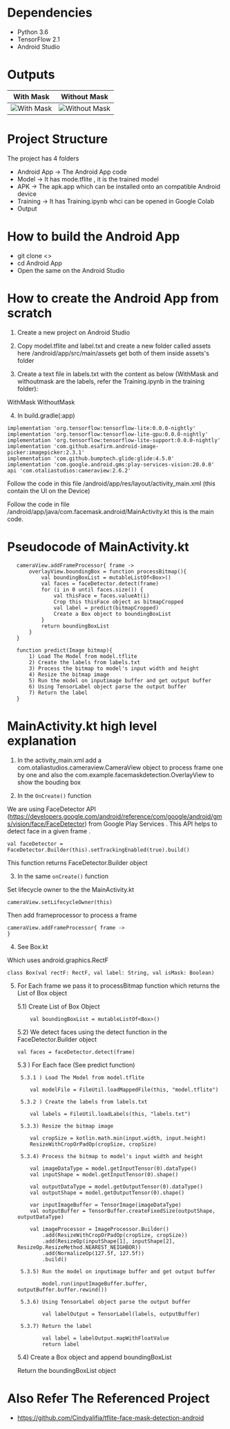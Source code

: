 # Dependencies

* Python 3.6
* TensorFlow 2.1
* Android Studio

# Outputs

With Mask           |  Without Mask
:-------------------------:|:-------------------------:
![With Mask](https://github.com/generic-matrix/android-face-mask-detection/blob/main/Output/with_mask_1.png?raw=true)  |  ![Without Mask](https://github.com/generic-matrix/android-face-mask-detection/blob/main/Output/without_mask_1.png?raw=true)




# Project Structure

The project has 4 folders

* Android App -> The Android App code
* Model -> It has mode.tflite , it is the trained model
* APK -> The apk.app which can be installed onto an compatible Android device
* Training -> It has Training.ipynb whci can be opened in Google Colab
* Output

# How to build the Android App

* git clone <>
* cd Android App
* Open the same on the Android Studio


# How to create the Android App from scratch

1) Create a new project on Android Studio

2) Copy model.tflite and label.txt and create a new folder called assets here /android/app/src/main/assets get both of them inside assets's folder

3) Create a text file in labels.txt with the content as below (WithMask and withoutmask are the labels, refer the Training.ipynb in the training folder):

WithMask
WithoutMask

4) In build.gradle(:app)  
```
implementation 'org.tensorflow:tensorflow-lite:0.0.0-nightly'
implementation 'org.tensorflow:tensorflow-lite-gpu:0.0.0-nightly'
implementation 'org.tensorflow:tensorflow-lite-support:0.0.0-nightly'
implementation 'com.github.esafirm.android-image-picker:imagepicker:2.3.1'
implementation 'com.github.bumptech.glide:glide:4.5.0'
implementation 'com.google.android.gms:play-services-vision:20.0.0'
api 'com.otaliastudios:cameraview:2.6.2'
```
Follow the code in this file /android/app/res/layout/activity_main.xml (this contain the UI on the Device)

Follow the code in file /android/app/java/com.facemask.android/MainActivity.kt this is the main code.



# Pseudocode of MainActivity.kt
 ```
    cameraView.addFrameProcessor{ frame ->
        overlayView.boundingBox = function processBitmap(){
            val boundingBoxList = mutableListOf<Box>()
            val faces = faceDetector.detect(frame)
            for (i in 0 until faces.size()) {
                val thisFace = faces.valueAt(i)
                Crop this thisFace object as bitmapCropped
                val label = predict(bitmapCropped)
                Create a Box object to boundingBoxList
            }
            return boundingBoxList
        }
    }

    function predict(Image bitmap){
        1) Load The Model from model.tflite
        2) Create the labels from labels.txt
        3) Process the bitmap to model's input width and height
        4) Resize the bitmap image
        5) Run the model on inputimage buffer and get output buffer
        6) Using TensorLabel object parse the output buffer
        7) Return the label
    }
```


# MainActivity.kt high level explanation 

1) In the activity_main.xml add a com.otaliastudios.cameraview.CameraView object to process frame one by one  and also the com.example.facemaskdetection.OverlayView to show the bouding box

2) In the ```OnCreate()``` function 

We are using FaceDetector API (https://developers.google.com/android/reference/com/google/android/gms/vision/face/FaceDetector) from Google Play Services . This API helps to detect face in a given frame .

```
val faceDetector = FaceDetector.Builder(this).setTrackingEnabled(true).build()
```

This function returns FaceDetector.Builder object 

3) In the same ```onCreate()``` function 

Set lifecycle owner to the the MainActivity.kt

```
cameraView.setLifecycleOwner(this)
```

Then add frameprocessor to process a frame 
```
cameraView.addFrameProcessor{ frame ->
}
```

4) See Box.kt 

Which uses android.graphics.RectF
```
class Box(val rectF: RectF, val label: String, val isMask: Boolean)
```

5) For Each frame we pass it to processBitmap function which returns the List of Box object 

    5.1) Create List of Box Object

    ```
        val boundingBoxList = mutableListOf<Box>()
    ```

    5.2) We detect faces using the detect function in the FaceDetector.Builder object

    ```
    val faces = faceDetector.detect(frame)
    ```

    5.3 ) For Each face (See predict function)

        5.3.1 ) Load The Model from model.tflite

    ```
        val modelFile = FileUtil.loadMappedFile(this, "model.tflite")
    ```

        5.3.2 ) Create the labels from labels.txt

    ```
        val labels = FileUtil.loadLabels(this, "labels.txt")
    ```

        5.3.3) Resize the bitmap image

    ```
        val cropSize = kotlin.math.min(input.width, input.height)
        ResizeWithCropOrPadOp(cropSize, cropSize)
    ```

        5.3.4) Process the bitmap to model's input width and height
    
    ```
        val imageDataType = model.getInputTensor(0).dataType() 
        val inputShape = model.getInputTensor(0).shape() 

        val outputDataType = model.getOutputTensor(0).dataType() 
        val outputShape = model.getOutputTensor(0).shape() 

        var inputImageBuffer = TensorImage(imageDataType)
        val outputBuffer = TensorBuffer.createFixedSize(outputShape, outputDataType) 

        val imageProcessor = ImageProcessor.Builder()
            .add(ResizeWithCropOrPadOp(cropSize, cropSize)) 
            .add(ResizeOp(inputShape[1], inputShape[2], ResizeOp.ResizeMethod.NEAREST_NEIGHBOR)) 
            .add(NormalizeOp(127.5f, 127.5f)) 
            .build()
    ```

        5.3.5) Run the model on inputimage buffer and get output buffer

    ```
            model.run(inputImageBuffer.buffer, outputBuffer.buffer.rewind())
    ```

        5.3.6) Using TensorLabel object parse the output buffer

    ```
            val labelOutput = TensorLabel(labels, outputBuffer) 
    ```

        5.3.7) Return the label

    ```
            val label = labelOutput.mapWithFloatValue
            return label
    ```

    5.4) Create a Box object and append boundingBoxList

    Return the boundingBoxList object





# Also Refer The Referenced Project

* https://github.com/Cindyalifia/tflite-face-mask-detection-android